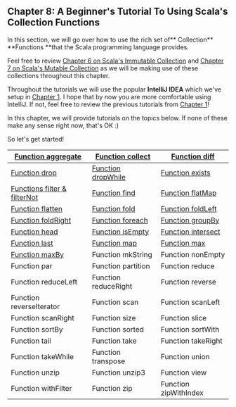 ## Chapter 8: A Beginner's Tutorial To Using Scala's Collection Functions

In this section, we will go over how to use the rich set of** Collection** **Functions **that the Scala programming language provides.

 

Feel free to review [Chapter 6 on Scala's Immutable Collection](http://allaboutscala.com/tutorials/chapter-6-beginner-tutorial-using-scala-immutable-collection/) and [Chapter 7 on Scala's Mutable Collection](http://allaboutscala.com/tutorials/chapter-7-beginner-tutorial-using-scala-mutable-collection/) as we will be making use of these collections throughout this chapter.

 

Throughout the tutorials we will use the popular **IntelliJ IDEA** which we've setup in [Chapter 1](http://allaboutscala.com/tutorials/chapter-1-getting-familiar-intellij-ide/). I hope that by now you are more comfortable using IntelliJ. If not, feel free to review the previous tutorials from [Chapter 1](http://allaboutscala.com/tutorials/chapter-1-getting-familiar-intellij-ide/)!

 

In this chapter, we will provide tutorials on the topics below. If none of these make any sense right now, that's OK :)

 

So let's get started!

 

| [Function aggregate](http://allaboutscala.com/tutorials/chapter-8-beginner-tutorial-using-scala-collection-functions/scala-aggregate-function/) | [Function collect](http://allaboutscala.com/tutorials/chapter-8-beginner-tutorial-using-scala-collection-functions/scala-collect-function/) | [Function diff](http://allaboutscala.com/tutorials/chapter-8-beginner-tutorial-using-scala-collection-functions/scala-diff-function/) |
| ---------------------------------------- | ---------------------------------------- | ---------------------------------------- |
| [Function drop](http://allaboutscala.com/tutorials/chapter-8-beginner-tutorial-using-scala-collection-functions/scala-drop-function/) | [Function dropWhile](http://allaboutscala.com/tutorials/chapter-8-beginner-tutorial-using-scala-collection-functions/scala-dropwhile-function/) | [Function exists](http://allaboutscala.com/tutorials/chapter-8-beginner-tutorial-using-scala-collection-functions/scala-exists-function/) |
| [Functions filter & filterNot](http://allaboutscala.com/tutorials/chapter-8-beginner-tutorial-using-scala-collection-functions/scala-filter-filternot-function/) | [Function find](http://allaboutscala.com/tutorials/chapter-8-beginner-tutorial-using-scala-collection-functions/scala-find-function/) | [Function flatMap](http://allaboutscala.com/tutorials/chapter-8-beginner-tutorial-using-scala-collection-functions/scala-flatmap-function/) |
| [Function flatten](http://allaboutscala.com/tutorials/chapter-8-beginner-tutorial-using-scala-collection-functions/scala-flatten-function-example/) | [Function fold](http://allaboutscala.com/tutorials/chapter-8-beginner-tutorial-using-scala-collection-functions/scala-fold-example/) | [Function foldLeft](http://allaboutscala.com/tutorials/chapter-8-beginner-tutorial-using-scala-collection-functions/scala-foldleft-example/) |
| [Function foldRight](http://allaboutscala.com/tutorials/chapter-8-beginner-tutorial-using-scala-collection-functions/scala-foldright-example/) | [Function foreach](http://allaboutscala.com/tutorials/chapter-8-beginner-tutorial-using-scala-collection-functions/scala-foreach-example/) | [Function groupBy](http://allaboutscala.com/tutorials/chapter-8-beginner-tutorial-using-scala-collection-functions/scala-groupby-example/) |
| [Function head](http://allaboutscala.com/tutorials/chapter-8-beginner-tutorial-using-scala-collection-functions/scala-head-example/) | [Function isEmpty](http://allaboutscala.com/tutorials/chapter-8-beginner-tutorial-using-scala-collection-functions/scala-isempty-example/) | [Function intersect](http://allaboutscala.com/tutorials/chapter-8-beginner-tutorial-using-scala-collection-functions/scala-intersect-example/) |
| [Function last](http://allaboutscala.com/tutorials/chapter-8-beginner-tutorial-using-scala-collection-functions/scala-last-example/) | [Function map](http://allaboutscala.com/tutorials/chapter-8-beginner-tutorial-using-scala-collection-functions/scala-map-example/) | [Function max](http://allaboutscala.com/tutorials/chapter-8-beginner-tutorial-using-scala-collection-functions/scala-max-example/) |
| [Function maxBy](http://allaboutscala.com/tutorials/chapter-8-beginner-tutorial-using-scala-collection-functions/scala-maxby-example/) | Function mkString                        | Function nonEmpty                        |
| Function par                             | Function partition                       | Function reduce                          |
| Function reduceLeft                      | Function reduceRight                     | Function reverse                         |
| Function reverseIterator                 | Function scan                            | Function scanLeft                        |
| Function scanRight                       | Function size                            | Function slice                           |
| Function sortBy                          | Function sorted                          | Function sortWith                        |
| Function tail                            | Function take                            | Function takeRight                       |
| Function takeWhile                       | Function transpose                       | Function union                           |
| Function unzip                           | Function unzip3                          | Function view                            |
| Function withFilter                      | Function zip                             | Function zipWithIndex                    |